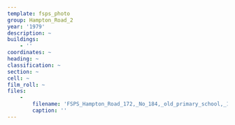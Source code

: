 ```yaml
---
template: fsps_photo
group: Hampton_Road_2
year: '1979'
description: ~
buildings:
    - ''
coordinates: ~
heading: ~
classification: ~
section: ~
cell: ~
film_roll: ~
files:
    -
        filename: 'FSPS_Hampton_Road_172,_No_184,_old_primary_school,_18-H-13,_1979.png'
        caption: ''
---
```

